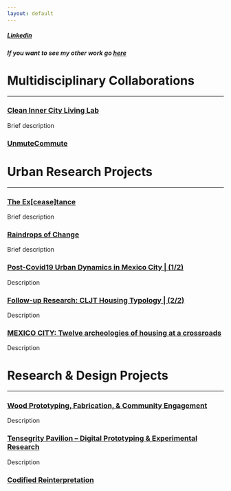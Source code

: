 ```yaml
---
layout: default
---
```

##### [Linkedin](https://www.linkedin.com/in/juan-jose-corona/)
##### If you want to see my other work go [here](https://www.instagram.com/jjclucio)


# **Multidisciplinary Collaborations**
---

### [Clean Inner City Living Lab](page-1.md)

Brief description

### [UnmuteCommute](page6.md)


# **Urban Research Projects** 
---
### [The Ex[cease]tance](page2.md)

Brief description

### [Raindrops of Change](page3.md)

Brief description

### [Post-Covid19 Urban Dynamics in Mexico City | (1/2)](page4.md)

Description

### [Follow-up Research: CLJT Housing Typology | (2/2)](page5.md)

Description

### [MEXICO CITY: Twelve archeologies of housing at a crossroads](page7.md)

Description


# **Research & Design Projects** 
---

### [Wood Prototyping, Fabrication, & Community Engagement](page8.md)

Description

### [Tensegrity Pavilion – Digital Prototyping & Experimental Research](page9.md)

Description

### [Codified Reinterpretation](page10.md)

